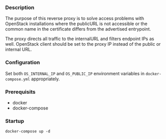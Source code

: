 ### Description
The purpose of this reverse proxy is to solve access problems
with OpenStack installations where the publicURL is not accessible
or the common name in the certificate differs from the advertised
entrypoint.

The proxy directs all traffic to the internalURL and filters endpoint
IPs as well. OpenStack client should be set to the proxy IP instead of
the public or internal URL.

### Configuration
Set both `OS_INTERNAL_IP` and `OS_PUBLIC_IP` environment variables in
`docker-compose.yml` appropriately.

### Prerequisits
* docker
* docker-compose

### Startup
`docker-compose up -d`

